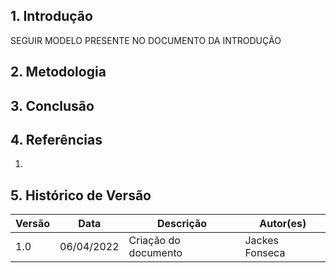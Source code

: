 ## 1. Introdução

SEGUIR MODELO PRESENTE NO DOCUMENTO DA INTRODUÇÃO
## 2. Metodologia

## 3. Conclusão


## 4. Referências

1.

## 5. Histórico de Versão

| Versão | Data       | Descrição            | Autor(es) |
| ------ | ---------- | -------------------- | --------- |
| 1.0    | 06/04/2022 | Criação do documento |  Jackes Fonseca         |